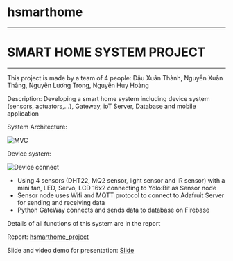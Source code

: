 # hsmarthome
------------------------------
# SMART HOME SYSTEM PROJECT

-------------------------------
This project is made by a team of 4 people: Đậu Xuân Thành, Nguyễn Xuân Thắng, Nguyễn Lương Trọng, Nguyễn Huy Hoàng

Description: Developing a smart home system including device system (sensors, actuators,...), Gateway, ioT Server, Database and mobile application

System Architecture:

![MVC](https://user-images.githubusercontent.com/80350443/236884659-923835ac-85da-46ca-865b-0187c6b06155.png)

Device system:

![Device connect](https://user-images.githubusercontent.com/80350443/236883464-b12b7a7e-1f6c-47f0-bc74-f9d4aed31fa9.png)

- Using 4 sensors (DHT22, MQ2 sensor, light sensor and IR sensor) with a mini fan, LED, Servo, LCD 16x2 connecting to Yolo:Bit as Sensor node
- Sensor node uses Wifi and MQTT protocol to connect to Adafruit Server for sending and receiving data
- Python GateWay connects and sends data to database on Firebase

Details of all functions of this system are in the report

Report: [hsmarthome_project](https://github.com/huyhoang167/HSmartHome/files/11423433/DADN_222.pdf)

Slide and video demo for presentation: [Slide](https://www.canva.com/design/DAFhOgqgBv0/4waK5KRYRIVv9Qtve2bYsw/edit?utm_content=DAFhOgqgBv0&utm_campaign=designshare&utm_medium=link2&utm_source=sharebutton)


